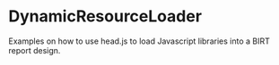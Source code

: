 # DynamicResourceLoader
Examples on how to use head.js to load Javascript libraries into a BIRT report design.
